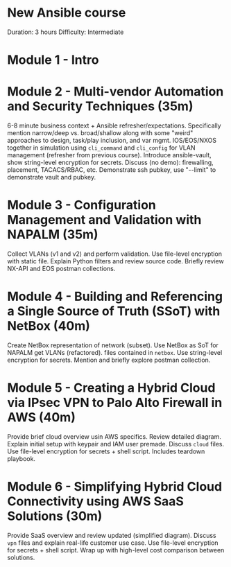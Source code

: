 # New Ansible course
Duration: 3 hours
Difficulty: Intermediate

# Module 1 - Intro

# Module 2 - Multi-vendor Automation and Security Techniques (35m)
6-8 minute business context + Ansible refresher/expectations.
Specifically mention narrow/deep vs. broad/shallow along with
some "weird" approaches to design, task/play inclusion, and var mgmt.
IOS/EOS/NXOS together in simulation using `cli_command` and `cli_config`
for VLAN management (refresher from previous course).
Introduce ansible-vault, show string-level encryption for secrets.
Discuss (no demo): firewalling, placement, TACACS/RBAC, etc.
Demonstrate ssh pubkey, use "--limit" to demonstrate vault and pubkey.

# Module 3 - Configuration Management and Validation with NAPALM (35m)
Collect VLANs (v1 and v2) and perform validation. Use
file-level encryption with static file. Explain Python filters and
review source code. Briefly review NX-API and EOS postman collections.

# Module 4 - Building and Referencing a Single Source of Truth (SSoT) with NetBox (40m)
Create NetBox representation of network (subset). Use NetBox as SoT for NAPALM
get VLANs (refactored). files contained in `netbox`. Use
string-level encryption for secrets. Mention and briefly explore postman collection.

# Module 5 - Creating a Hybrid Cloud via IPsec VPN to Palo Alto Firewall in AWS (40m)
Provide brief cloud overview usin AWS specifics. Review detailed diagram.
Explain initial setup with keypair and IAM user premade. Discuss `cloud` files.
Use file-level encryption for secrets + shell script. Includes teardown playbook.

# Module 6 - Simplifying Hybrid Cloud Connectivity using AWS SaaS Solutions (30m)
Provide SaaS overview and review updated (simplified diagram).
Discuss `vpn` files and explain real-life customer use case.
Use file-level encryption for secrets + shell script. Wrap up with high-level
cost comparison between solutions.

